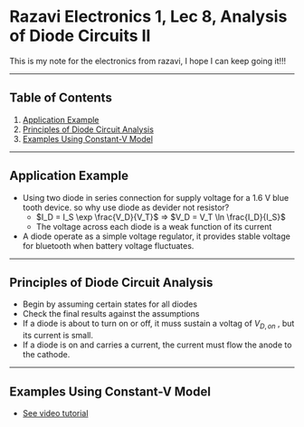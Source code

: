 # Razavi Electronics 1, Lec 8, Analysis of Diode Circuits II

This is my note for the electronics from razavi, I hope I can keep going it!!!

---

## Table of Contents

1. [Application Example](#application-example)
2. [Principles of Diode Circuit Analysis](#principles-of-diode-circuit-analysis)
3. [Examples Using Constant-V Model](#examples-using-constant-v-model)


---
## Application Example
+ Using two diode in series connection for supply voltage for a 1.6 V blue tooth device. so why use diode as devider not resistor?
    + $I_D = I_S \exp \frac{V_D}{V_T}$ => $V_D = V_T \ln \frac{I_D}{I_S}$
    * The voltage across each diode is a weak function of its current
+ A diode operate as a simple voltage regulator, it provides stable voltage for bluetooth when battery voltage fluctuates.

---
## Principles of Diode Circuit Analysis
+ Begin by assuming certain states for all diodes 
+ Check the final results against the assumptions
+ If a diode is about to turn on or off, it muss sustain a voltag of $V_{D, on}$ , but its current is small.
+ If a diode is on and carries a current, the current must flow the anode to the cathode. 

---
## Examples Using Constant-V Model
+ [See video tutorial](https://www.youtube.com/watch?v=5NSKxgWZFEE&list=PLyYrySVqmyVPzvVlPW-TTzHhNWg1J_0LU&index=8&ab_channel=BehzadRazavi%28LongKong%29)



